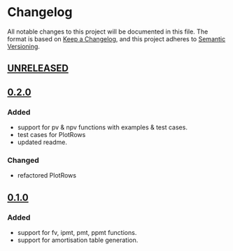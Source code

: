 # Changelog

All notable changes to this project will be documented in this file. The format is based on [Keep a Changelog](https://keepachangelog.com/en/1.0.0/),
and this project adheres to [Semantic Versioning](https://semver.org/spec/v2.0.0.html).

## [UNRELEASED][unreleased]

## [0.2.0][0.2.0]

### Added 
* support for pv & npv functions with examples & test cases.
* test cases for PlotRows
* updated readme.

### Changed
* refactored PlotRows

## [0.1.0][0.1.0]

### Added
* support for fv, ipmt, pmt, ppmt functions.
* support for amortisation table generation.

[unreleased]: https://github.com/razorpay/go-financial/compare/v0.1.0...master
[0.1.0]: https://github.com/razorpay/go-financial/releases/tag/v0.1.0
[0.2.0]: https://github.com/razorpay/go-financial/releases/tag/v0.2.0

